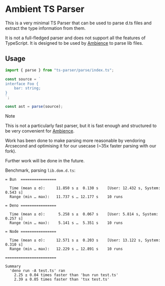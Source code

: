 # Ambient TS Parser

This is a very minimal TS Parser that can be used to parse d.ts files and extract the type information from them.

It is not a full-fledged parser and does not support all the features of TypeScript. It is designed to be used by [Ambience](https://github.com/feathers-studio/ambience) to parse lib files.

## Usage

```ts
import { parse } from "ts-parser/parse/index.ts";

const source = `
interface Foo {
	bar: string;
}
`;

const ast = parse(source);
```

> [!NOTE]
> This is not a particularly fast parser, but it is fast enough and structured to be very convenient for [Ambience](https://github.com/feathers-studio/ambience).
>
> Work has been done to make parsing more reasonable by vendoring Arcsecond and optimising it for our usecase (~35x faster parsing with our fork).
>
> Further work will be done in the future.
>
> Benchmark, parsing `lib.dom.d.ts`:
>
> ```
> = Bun  ================
>
>   Time (mean ± σ):     11.850 s ±  0.130 s    [User: 12.432 s, System: 0.543 s]
>   Range (min … max):   11.737 s … 12.177 s    10 runs
>
> = Deno ================
>
>   Time (mean ± σ):      5.258 s ±  0.067 s    [User: 5.814 s, System: 0.257 s]
>   Range (min … max):    5.141 s …  5.351 s    10 runs
>
> = Node ================
>
>   Time (mean ± σ):     12.571 s ±  0.203 s    [User: 13.122 s, System: 0.310 s]
>   Range (min … max):   12.229 s … 12.891 s    10 runs
>
> =======================
>
> Summary
>   'deno run -A test.ts' ran
>     2.25 ± 0.04 times faster than 'bun run test.ts'
>     2.39 ± 0.05 times faster than 'tsx test.ts'
>
> ```
